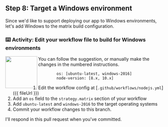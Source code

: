 
## Step 8: Target a Windows environment

Since we'd like to support deploying our app to Windows environments, let's add Windows to the matrix build configuration. 

### :keyboard: Activity: Edit your workflow file to build for Windows environments

<img align="left" width="100" height="100" src="https://user-images.githubusercontent.com/6351798/88591917-5ca0f180-d01a-11ea-8ed2-219aa3392cf2.png">

You can follow the suggestion, or manually make the changes in the numbered instructions.

```suggestion
        os: [ubuntu-latest, windows-2016]
        node-version: [8.x, 10.x]
```

1. Edit the workflow config at [`.github/workflows/nodejs.yml`]({{ fileUrl }})
2. Add an `os` field to the `strategy.matrix` section of your workflow
3. Add `ubuntu-latest` and `windows-2016` to the target operating systems
4. Commit your workflow changes to this branch.

I'll respond in this pull request when you've committed.
